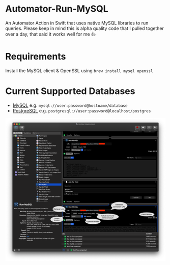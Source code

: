 # Automator-Run-MySQL
An Automator Action in Swift that uses native MySQL libraries to run queries. Please keep in mind this is alpha quality code that I pulled together over a day, that said it works well for me 👍

# Requirements
Install the MySQL client & OpenSSL using `brew install mysql openssl`

# Current Supported Databases
* [MySQL](https://www.mysql.com) e.g. `mysql://user:password@hostname/database`
* [PostgreSQL](https://www.postgresql.org) e.g. `postgresql://user:password@localhost/postgres`

![Automator Run MySQL example](/Automator%20Run%20MySQL.png)
